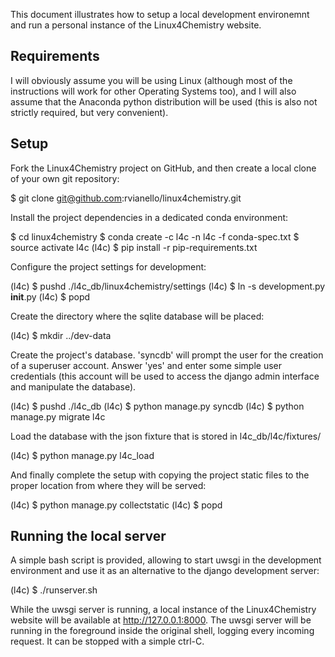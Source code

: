This document illustrates how to setup a local development environemnt and run a personal instance of the Linux4Chemistry website.


Requirements
------------

I will obviously assume you will be using Linux (although most of the instructions will work for other Operating Systems too), and I will also assume that the Anaconda python distribution will be used (this is also not strictly required, but very convenient).


Setup
-----

Fork the Linux4Chemistry project on GitHub, and then create a local clone of your own git repository:

  $ git clone git@github.com:rvianello/linux4chemistry.git

Install the project dependencies in a dedicated conda environment:

  $ cd linux4chemistry
  $ conda create -c l4c -n l4c -f conda-spec.txt
  $ source activate l4c
  (l4c) $ pip install -r pip-requirements.txt 

Configure the project settings for development:

  (l4c) $ pushd ./l4c_db/linux4chemistry/settings
  (l4c) $ ln -s development.py __init__.py
  (l4c) $ popd

Create the directory where the sqlite database will be placed:

  (l4c) $ mkdir ../dev-data

Create the project's database. 'syncdb' will prompt the user for the creation of a superuser account. Answer 'yes' and enter some simple user credentials (this account will be used to access the django admin interface and manipulate the database).

  (l4c) $ pushd ./l4c_db
  (l4c) $ python manage.py syncdb
  (l4c) $ python manage.py migrate l4c

Load the database with the json fixture that is stored in l4c_db/l4c/fixtures/

  (l4c) $ python manage.py l4c_load

And finally complete the setup with copying the project static files to the proper location from where they will be served:

  (l4c) $ python manage.py collectstatic
  (l4c) $ popd


Running the local server
------------------------

A simple bash script is provided, allowing to start uwsgi in the development environment and use it as an alternative to the django development server:

  (l4c) $ ./runserver.sh 

While the uwsgi server is running, a local instance of the Linux4Chemistry website will be available at http://127.0.0.1:8000. The uwsgi server will be running in the foreground inside the original shell, logging every incoming request. It can be stopped with a simple ctrl-C.



